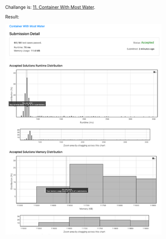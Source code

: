 Challange is: [11. Container With Most Water](https://leetcode.com/problems/container-with-most-water/).

Result:

![Result](container-with-most-water.png)
